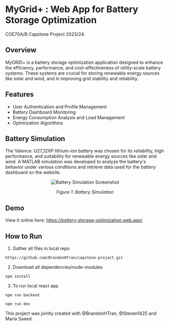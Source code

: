 # MyGrid+ : Web App for Battery Storage Optimization
COE70A/B Capstone Project 2023/24.

## Overview
MyGRID+ is a battery storage optimization application designed to enhance the efficiency, performance, and cost-effectiveness of utility-scale battery systems. These systems are crucial for storing renewable energy sources like solar and wind, and in improving grid stability and reliability.

## Features
- User Authentication and Profile Management
- Battery Dashboard Monitoring
- Energy Consumption Analysis and Load Management
- Optimization Algorithms

## Battery Simulation
The Valence: U27_12XP lithium-ion battery was chosen for its reliability, high performance, and suitability for renewable energy sources like solar and wind. A MATLAB simulation was developed to analyze the battery's behavior under various conditions and retrieve data used for the battery dashboard on the website.

<p align="center">
  <img src="https://github.com/imancheema/MyGrid/assets/68870677/f4d82117-7890-4062-890b-f7d82cd4e6df" alt="Battery Simulation Screenshot">
</p>
<p align="center"><em>Figure 1: Battery Simulation</em></p>

## Demo
View it online here: https://battery-storage-optimization.web.app/

## How to Run

1. Gather all files in local repo 

```
https://github.com/BrandonHTran/capstone-project.git
```
2. Download all dependencies/node-modules
```
npm install
```

3. To run local react app
```
npm run backend
```
```
npm run dev
```

This project was jointly created with @BrandonHTran, @Steven1425 and Maria Saeed.
